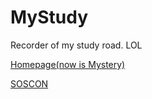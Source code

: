 # MyStudy

Recorder of my study road. LOL

[Homepage(now is Mystery)](http://dreamdarker.top)

[SOSCON](http://soscon.top)